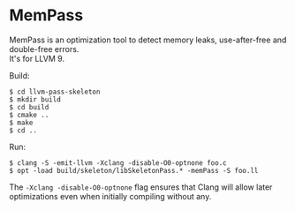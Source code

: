 # MemPass

MemPass is an optimization tool to detect memory leaks, use-after-free and double-free errors.  
It's for LLVM 9.

Build:

    $ cd llvm-pass-skeleton
    $ mkdir build
    $ cd build
    $ cmake ..
    $ make
    $ cd ..

Run:

    $ clang -S -emit-llvm -Xclang -disable-O0-optnone foo.c
    $ opt -load build/skeleton/libSkeletonPass.* -memPass -S foo.ll
    
The `-Xclang -disable-O0-optnone` flag ensures that Clang will allow later optimizations even when initially compiling without any. 
